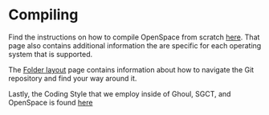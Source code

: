# Compiling
Find the instructions on how to compile OpenSpace from scratch [here](https://github.com/OpenSpace/OpenSpace/wiki/Compiling).  That page also contains additional information the are specific for each operating system that is supported.

The [Folder layout](https://github.com/OpenSpace/OpenSpace/wiki/Folder-Layout) page contains information about how to navigate the Git repository and find your way around it.

Lastly, the Coding Style that we employ inside of Ghoul, SGCT, and OpenSpace is found [here](https://github.com/OpenSpace/OpenSpace/wiki/Coding-Style)

